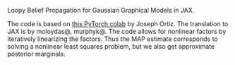 
Loopy Belief Propagation for Gaussian Graphical Models in JAX.

The code is based on [this PyTorch colab](https://colab.research.google.com/drive/1-nrE95X4UC9FBLR0-cTnsIP_XhA_PZKW?usp=sharing)
by Joseph Ortiz. The translation to JAX is by moloydas@, murphyk@.
The code allows for nonlinear factors by iteratively linearizing the factors.
Thus the MAP estimate corresponds to solving a nonlinear least squares problem, but we also get approximate posterior marginals.


